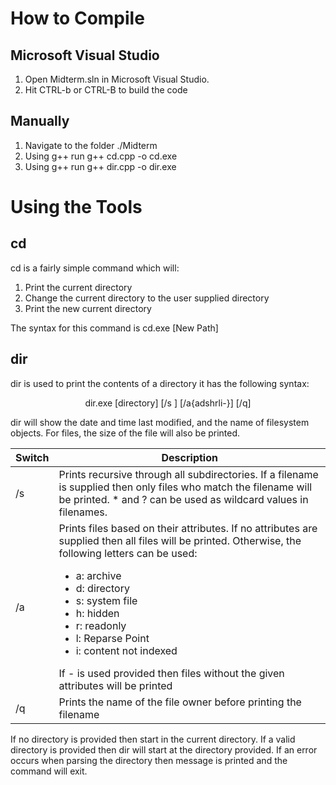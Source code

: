 # How to Compile
## Microsoft Visual Studio
1. Open Midterm.sln in Microsoft Visual Studio.
2. Hit CTRL-b or CTRL-B to build the code

## Manually 
1. Navigate to the folder ./Midterm
2. Using g++ run g++ cd.cpp -o cd.exe 
3. Using g++ run g++ dir.cpp -o dir.exe

# Using the Tools
## cd
cd is a fairly simple command which will:
1. Print the current directory
2. Change the current directory to the user supplied directory
3. Print the new current directory

The syntax for this command is cd.exe [New Path]

## dir
dir is used to print the contents of a directory it has the following syntax:<br><p align=center>dir.exe [directory] [/s <filename>] [/a{adshrli-}] [/q]</p>dir will show the date and time last modified, and the name of filesystem objects. For files, the size of the file will also be printed.

|Switch|Description|
|---|---|
|/s|Prints recursive through all subdirectories. If a filename is supplied then only files who match the filename will be printed. \* and ? can be used as wildcard values in filenames.|
|/a|Prints files based on their attributes. If no attributes are supplied then all files will be printed. Otherwise, the following letters can be used: <ul><li> a: archive</li><li>d: directory</li><li>s: system file</li><li>h: hidden</li><li>r: readonly</li><li>l: Reparse Point</li><li>i: content not indexed</li></ul>If \- is used provided then files without the given attributes will be printed|
|/q|Prints the name of the file owner before printing the filename|

If no directory is provided then start in the current directory. If a valid directory is provided then dir will start at the directory provided. If an error occurs when parsing the directory then message is printed and the command will exit.